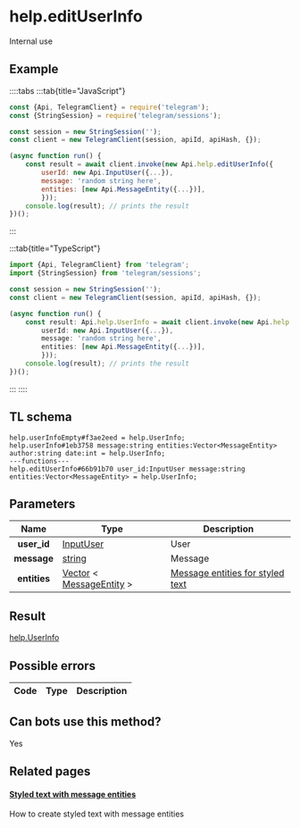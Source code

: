 # help.editUserInfo

Internal use

## Example

::::tabs
:::tab{title="JavaScript"}

```js
const {Api, TelegramClient} = require('telegram');
const {StringSession} = require('telegram/sessions');

const session = new StringSession('');
const client = new TelegramClient(session, apiId, apiHash, {});

(async function run() {
    const result = await client.invoke(new Api.help.editUserInfo({
		userId: new Api.InputUser({...}),
		message: 'random string here',
		entities: [new Api.MessageEntity({...})],
		}));
    console.log(result); // prints the result
})();

```

:::

:::tab{title="TypeScript"}

```ts
import {Api, TelegramClient} from 'telegram';
import {StringSession} from 'telegram/sessions';

const session = new StringSession('');
const client = new TelegramClient(session, apiId, apiHash, {});

(async function run() {
    const result: Api.help.UserInfo = await client.invoke(new Api.help.editUserInfo({
		userId: new Api.InputUser({...}),
		message: 'random string here',
		entities: [new Api.MessageEntity({...})],
		}));
    console.log(result); // prints the result
})();

```

:::
::::

## TL schema

```
help.userInfoEmpty#f3ae2eed = help.UserInfo;
help.userInfo#1eb3758 message:string entities:Vector<MessageEntity> author:string date:int = help.UserInfo;
---functions---
help.editUserInfo#66b91b70 user_id:InputUser message:string entities:Vector<MessageEntity> = help.UserInfo;
```

## Parameters

|     Name     | Type                                                                                                                  | Description                                                                |
| :----------: | --------------------------------------------------------------------------------------------------------------------- | -------------------------------------------------------------------------- |
| **user_id**  | [InputUser](https://core.telegram.org/type/InputUser)                                                                 | User                                                                       |
| **message**  | [string](https://core.telegram.org/type/string)                                                                       | Message                                                                    |
| **entities** | [Vector](https://core.telegram.org/type/Vector%20t) < [MessageEntity](https://core.telegram.org/type/MessageEntity) > | [Message entities for styled text](https://core.telegram.org/api/entities) |

## Result

[help.UserInfo](https://core.telegram.org/type/help.UserInfo)

## Possible errors

| Code | Type | Description |
| :--: | ---- | ----------- |

## Can bots use this method?

Yes

## Related pages

#### [Styled text with message entities](https://core.telegram.org/api/entities)

How to create styled text with message entities
